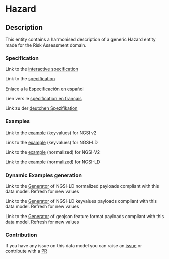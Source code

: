 # Hazard

## Description 

This entity contains a harmonised description of a generic Hazard entity made for the Risk Assessment domain.
### Specification

Link to the [interactive specification](https://swagger.lab.fiware.org/?url=https://smart-data-models.github.io/dataModel.RiskManagement/Hazard/swagger.yaml)

Link to the [specification](https://smart-data-models.github.io/dataModel.RiskManagement/Hazard/doc/spec.md)

Enlace a la [Especificación en español](https://smart-data-models.github.io/dataModel.RiskManagement/Hazard/doc/spec_ES.md)

Lien vers le [spécification en français](https://smart-data-models.github.io/dataModel.RiskManagement/Hazard/doc/spec_FR.md)

Link zu der [deutchen Spezifikation](https://smart-data-models.github.io/dataModel.RiskManagement/Hazard/doc/spec_DE.md)
### Examples

Link to the [example](https://smart-data-models.github.io/dataModel.RiskManagement/Hazard/examples/example.json) (keyvalues) for NGSI v2

Link to the [example](https://smart-data-models.github.io/dataModel.RiskManagement/Hazard/examples/example.jsonld) (keyvalues) for NGSI-LD

Link to the [example](https://smart-data-models.github.io/dataModel.RiskManagement/Hazard/examples/example-normalized.json) (normalized) for NGSI-V2

Link to the [example](https://smart-data-models.github.io/dataModel.RiskManagement/Hazard/examples/example-normalized.jsonld) (normalized) for NGSI-LD
### Dynamic Examples generation

Link to the [Generator](https://smartdatamodels.org/extra/ngsi-ld_generator_v0.92.php?schemaUrl=https://raw.githubusercontent.com/smart-data-models/dataModel.RiskManagement/master/Hazard/schema.json&email=info@smartdatamodels.org) of NGSI-LD normalized payloads compliant with this data model. Refresh for new values

Link to the [Generator](https://smartdatamodels.org/extra/ngsi-ld_generator_keyvalues_v0.92.php?schemaUrl=https://raw.githubusercontent.com/smart-data-models/dataModel.RiskManagement/master/Hazard/schema.json&email=info@smartdatamodels.org) of NGSI-LD keyvalues payloads compliant with this data model. Refresh for new values

Link to the [Generator](https://smartdatamodels.org/extra/geojson_features_generator_v1.0.php?schemaUrl=https://raw.githubusercontent.com/smart-data-models/dataModel.RiskManagement/master/Hazard/schema.json&email=info@smartdatamodels.org) of geojson feature format payloads compliant with this data model. Refresh for new values
### Contribution

 If you have any issue on this data model you can raise an [issue](https://github.com/smart-data-models/dataModel.RiskManagement/issues)  or contribute with a [PR](https://github.com/smart-data-models/dataModel.RiskManagement/pulls)